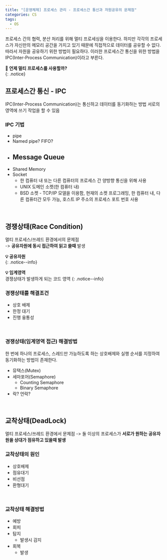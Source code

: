 ```yaml
---
title: "[운영체제] 프로세스 관리 - 프로세스간 통신과 자원공유의 문제점"
categories: CS
tags:
  - OS
---  
```


프로세스 간의 협력, 분산 처리를 위해 멀티 프로세싱을 이용한다. 하지만 각각의 프로세스가 자신만의 메모리 공간을 가지고 있기 때문에 직접적으로 데이터를 공유할 수 없다. 따라서 자원을 공유하기 위한 방법이 필요하다. 이러한 프로세스간 통신을 위한 방법을 IPC(Inter-Process Communication)이라고 부른다.  

**🤔 언제 멀티 프로세스를 사용할까?**  
{: .notice}  


## 프로세스간 통신 - IPC
IPC(Inter-Process Communication)는 통신하고 데이터를 동기화하는 방법 서로의 영역에 쓰기 작업을 할 수 있음  


### IPC 기법
- pipe
- Named pipe? FIFO?
- Message Queue
  - 
- Shared Memory
- Socket
  - 한 컴퓨터 내 또는 다른 컴퓨터의 프로세스 간 양방향 통신을 위해 사용
  - UNIX 도메인 소켓(한 컴퓨터 내)
  - BSD 소켓 - TCP/IP 모델을 이용함, 현재의 소켓 프로그래밍, 한 컴퓨터 내, 다른 컴퓨터간 모두 가능, 호스트 IP 주소의 프로세스 포트 번호 사용  

<br />  

## 경쟁상태(Race Condition)
멀티 프로세스/쓰레드 환경에서의 문제점  
-> **공유자원에 동시 접근하여 읽고 쓸때** 발생

**💡 공유자원**  
{: .notice--info}

**💡 임계영역**  
경쟁상태가 발생하게 되는 코드 영역 
{: .notice--info}

### 경쟁상태를 해결조건
- 상호 배제
- 한정 대기
- 진행 융통성

<br />  

### 경쟁상태(임계영역 접근) 해결방법
한 번에 하나의 프로세스, 스레드만 가능하도록 하는 상호배제와 실행 순서를 지정하여 동기화하는 방법이 존재한다.  
- 뮤택스(Mutex)
- 세마포어(Semaphore)
  - Counting Semaphore
  - Binary Semaphore
- 락? 언락?

<br />

## 교착상태(DeadLock)
멀티 프로세스/쓰레드 환경에서 문제점
-> 둘 이상의 프로세스가 **서로가 원하는 공유자원을 상대가 점유하고 있을때 발생**  

### 교착상태의 원인  
- 상호배제
- 점유대기
- 비선점
- 환형대기

<br />  

### 교착상태 해결방법
- 예방
- 회피
- 탐지
  - 발생시 감지
- 회복
  - 발생
